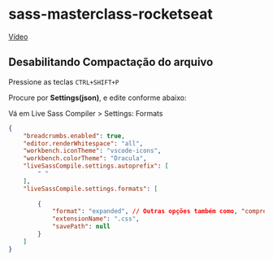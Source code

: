 # sass-masterclass-rocketseat
<a href="https://www.youtube.com/watch?v=BaI8dHUthLA">Vídeo</a>

## Desabilitando Compactação do arquivo

Pressione as teclas `CTRL+SHIFT+P`  

Procure por **Settings(json)**, e edite conforme abaixo:  

Vá em Live Sass Compiler > Settings: Formats
```json
{
    "breadcrumbs.enabled": true,
    "editor.renderWhitespace": "all",
    "workbench.iconTheme": "vscode-icons",
    "workbench.colorTheme": "Dracula",
    "liveSassCompile.settings.autoprefix": [
        " "
    ],
    "liveSassCompile.settings.formats": [
    
        {
            "format": "expanded", // Outras opções também como, "compressed(comprimido)", expanded(expandido)
            "extensionName": ".css",
            "savePath": null
        }
    ]
}
```